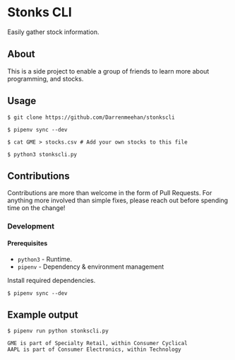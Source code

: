 # Stonks CLI

Easily gather stock information.

## About

This is a side project to enable a group of friends to learn more about programming, and stocks.

## Usage

```commandline
$ git clone https://github.com/Darrenmeehan/stonkscli

$ pipenv sync --dev

$ cat GME > stocks.csv # Add your own stocks to this file

$ python3 stonkscli.py
```

## Contributions

Contributions are more than welcome in the form of Pull Requests. For anything more involved than simple fixes, please reach out before spending time on the change!

### Development

#### Prerequisites

- `python3` - Runtime.
- `pipenv` - Dependency & environment management

Install required dependencies.

```commandline
$ pipenv sync --dev
```

## Example output

```commandline
$ pipenv run python stonkscli.py

GME is part of Specialty Retail, within Consumer Cyclical
AAPL is part of Consumer Electronics, within Technology
```
